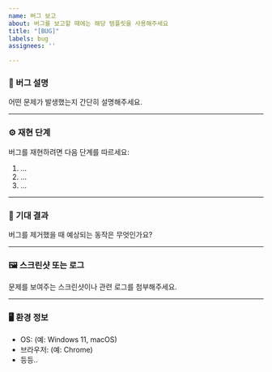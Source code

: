 ```yaml
---
name: 버그 보고
about: 버그를 보고할 때에는 해당 템플릿을 사용해주세요
title: "[BUG]"
labels: bug
assignees: ''

---
```


### 🐛 버그 설명

어떤 문제가 발생했는지 간단히 설명해주세요.

---

### ⚙️ 재현 단계

버그를 재현하려면 다음 단계를 따르세요:

1. ...
2. ...
3. ...

---

### 🧾 기대 결과

버그를 제거했을 때 예상되는 동작은 무엇인가요?

---

### 🖼️ 스크린샷 또는 로그

문제를 보여주는 스크린샷이나 관련 로그를 첨부해주세요.

---

### 🖥️ 환경 정보

- OS: (예: Windows 11, macOS)
- 브라우저: (예: Chrome)
- 등등..
